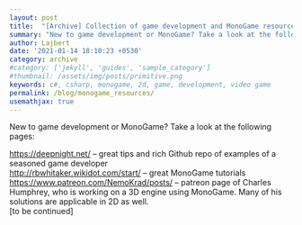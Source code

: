 ```yaml
---
layout: post
title:  "[Archive] Collection of game development and MonoGame resources"
summary: "New to game development or MonoGame? Take a look at the following pages!"
author: Lajbert
date: '2021-01-14 18:10:23 +0530'
category: archive
#category: ['jekyll', 'guides', 'sample_category']
#thumbnail: /assets/img/posts/primitive.png
keywords: c#, csharp, monogame, 2d, game, development, video game
permalink: /blog/monogame_resources/
usemathjax: true
---
```



New to game development or MonoGame? Take a look at the following pages:

<a href="https://deepnight.net/">https://deepnight.net/</a> – great tips and rich Github repo of examples of a seasoned game developer  
<a href="http://rbwhitaker.wikidot.com/start">http://rbwhitaker.wikidot.com/start/</a> – great MonoGame tutorials  
<a href="https://www.patreon.com/NemoKrad/posts">https://www.patreon.com/NemoKrad/posts/</a> – patreon page of Charles Humphrey, who is working on a 3D engine using MonoGame. Many of his solutions are applicable in 2D as well.  
[to be continued]